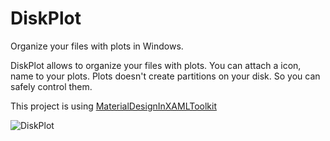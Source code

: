 # DiskPlot
Organize your files with plots in Windows.

DiskPlot allows to organize your files with plots. You can attach a icon, name to your plots. Plots doesn't create partitions on your disk. So you can safely control them.

This project is using [MaterialDesignInXAMLToolkit](https://github.com/MaterialDesignInXAML/MaterialDesignInXamlToolkit)

![DiskPlot](https://yusufcihan.com/img/diskplot.png)


